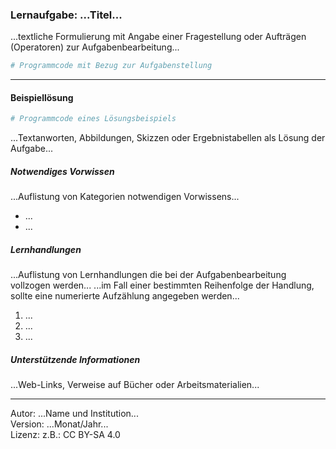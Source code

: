 ### Lernaufgabe: ...Titel...

...textliche Formulierung mit Angabe einer Fragestellung oder Aufträgen (Operatoren) zur Aufgabenbearbeitung...

``` python
# Programmcode mit Bezug zur Aufgabenstellung

```

---------------------------------------

#### Beispiellösung

``` python
# Programmcode eines Lösungsbeispiels

```

...Textanworten, Abbildungen, Skizzen oder Ergebnistabellen als Lösung der Aufgabe...

##### Notwendiges Vorwissen

...Auflistung von Kategorien notwendigen Vorwissens...

- ... 
- ...
  
##### Lernhandlungen

...Auflistung von Lernhandlungen die bei der Aufgabenbearbeitung vollzogen werden...
...im Fall einer bestimmten Reihenfolge der Handlung, sollte eine numerierte Aufzählung angegeben werden...
1) ...
2) ...
3) ...

##### Unterstützende Informationen

...Web-Links, Verweise auf Bücher oder Arbeitsmaterialien...

----
[//]: # "Lernziel: ..."
[//]: # "Lernbereich: ..."
[//]: # "Aufgabenkomplexität: 1 - niedrig / 2 - normal / 3 - hoch"
[//]: # "Aufgabentyp: worked-out example / reverse task / imitation task / non-specific goal task / completion task / conventional task"

Autor: ...Name und Institution...  
Version: ...Monat/Jahr...  
Lizenz: z.B.: CC BY-SA 4.0
